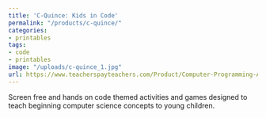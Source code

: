 ```yaml
---
title: 'C-Quince: Kids in Code'
permalink: "/products/c-quince/"
categories:
- printables
tags:
- code
- printables
image: "/uploads/c-quince_1.jpg"
url: https://www.teacherspayteachers.com/Product/Computer-Programming-Activities-Beginner-Code-2407964
---
```


Screen free and hands on code themed activities and games designed to teach beginning computer science concepts to young children.